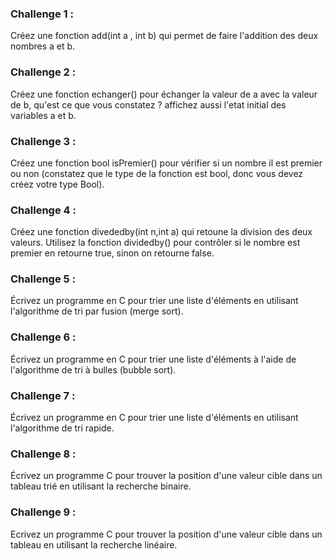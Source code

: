 ### Challenge 1 :

Créez une fonction add(int a , int b) qui permet de faire l'addition des deux nombres a et b.

### Challenge  2 :

Créez une fonction echanger() pour échanger la valeur de a avec la valeur de b, qu'est ce que vous constatez ? affichez aussi l'etat initial des variables a et b.

### Challenge 3 :

Créez une fonction bool isPremier() pour vérifier si un nombre il est premier ou non (constatez que le type de la fonction est bool, donc vous devez créez votre type Bool).

### Challenge 4 :

Créez une fonction divededby(int n,int a) qui retoune la division des deux valeurs. Utilisez la fonction dividedby() pour contrôler si le nombre est premier en retourne true, sinon on retourne false.

### Challenge 5 :

Écrivez un programme en C pour trier une liste d'éléments en utilisant l'algorithme de tri par fusion (merge sort).

### Challenge 6 :

Écrivez un programme en C pour trier une liste d'éléments à l'aide de l'algorithme de tri à bulles (bubble sort).

### Challenge 7 :

Écrivez un programme en C pour trier une liste d'éléments en utilisant l'algorithme de tri rapide.

### Challenge 8 :

Écrivez un programme C pour trouver la position d'une valeur cible dans un tableau trié en utilisant la recherche binaire.

### Challenge 9 :

Ecrivez un programme C pour trouver la position d'une valeur cible dans un tableau en utilisant la recherche linéaire.